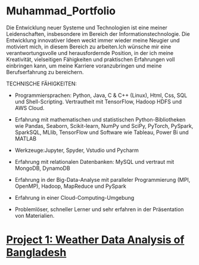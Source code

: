# Muhammad_Portfolio
Die Entwicklung neuer Systeme und Technologien ist eine meiner Leidenschaften, insbesondere im Bereich der Informationstechnologie. Die Entwicklung innovativer Ideen weckt immer wieder meine Neugier und motiviert mich, in diesem Bereich zu arbeiten.Ich wünsche mir eine verantwortungsvolle und herausfordernde Position, in der ich meine Kreativität, vielseitigen Fähigkeiten und praktischen Erfahrungen voll einbringen kann, um meine Karriere voranzubringen und meine Berufserfahrung zu bereichern.

TECHNISCHE FÄHIGKEITEN:
- Programmiersprachen: Python, Java, C & C++ (Linux), Html, Css, SQL und Shell-Scripting. Vertrautheit mit TensorFlow, Hadoop HDFS und AWS Cloud.
- Erfahrung mit mathematischen und statistischen Python-Bibliotheken wie Pandas, Seaborn, Scikit-learn, NumPy und SciPy, PyTorch, PySpark, SparkSQL, MLlib, TensorFlow und Software wie Tableau, Power Bi und MATLAB

- Werkzeuge:Jupyter, Spyder, Vstudio und Pycharm
- Erfahrung mit relationalen Datenbanken: MySQL und vertraut mit MongoDB, DynamoDB
- Erfahrung in der Big-Data-Analyse mit paralleler Programmierung (MPI, OpenMP), Hadoop, MapReduce und PySpark
- Erfahrung in einer Cloud-Computing-Umgebung
- Problemlöser, schneller Lerner und sehr erfahren in der Präsentation von Materialien.

# [Project 1: Weather Data Analysis of Bangladesh](https://github.com/Maigoscode/data_science_projects)


